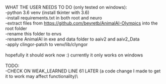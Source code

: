 WHAT THE USER NEEDS TO DO (only tested on windows):\
-python 3.6 venv (install tkinter with 3.6)\
-install requirements.txt in both root and neuro\
-extract files from https://github.com/beyretb/AnimalAI-Olympics into the root folder\
-rename this folder to envs\
-rename AnimalAI in exe and data folder to aaiv2 and aaiv2_Data\
-apply clingor-patch to venv/lib/clyngor\
\
hopefully it should work now :) currently it only works on windows\
\
TODO:\
-CHECK ON WEAK_LEARNED LINE 61 LATER (a code change I made to get it to work may affect functionality)\